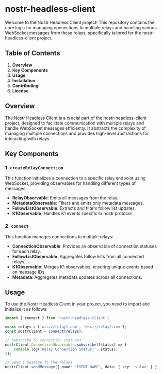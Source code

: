 # nostr-headless-client

Welcome to the Nostr Headless Client project! This repository contains the core logic for managing connections to multiple relays and handling various WebSocket messages from these relays, specifically tailored for the nostr-headless-client project.

## Table of Contents
1. **Overview**
2. **Key Components**
3. **Usage**
4. **Installation**
5. **Contributing**
6. **License**

## Overview
The Nostr Headless Client is a crucial part of the nostr-headless-client project, designed to facilitate communication with multiple relays and handle WebSocket messages efficiently. It abstracts the complexity of managing multiple connections and provides high-level abstractions for interacting with relays.

## Key Components
### 1. `createRelayConnection`
This function initializes a connection to a specific relay endpoint using WebSocket, providing observables for handling different types of messages:
- **RelayObservable**: Emits all messages from the relay.
- **MetadataObservable**: Filters and emits only metadata messages.
- **FollowListObservable**: Extracts and filters follow list updates.
- **K1Observable**: Handles K1 events specific to nostr protocol.

### 2. `connect`
This function manages connections to multiple relays:
- **ConnectionObservable**: Provides an observable of connection statuses for each relay.
- **FollowListObservable**: Aggregates follow lists from all connected relays.
- **K1Observable**: Merges K1 observables, ensuring unique events based on message IDs.
- **Metadata**: Aggregates metadata updates across all connections.

## Usage
To use the Nostr Headless Client in your project, you need to import and initialize it as follows:
```typescript
import { connect } from 'nostr-headless-client';

const relays = ['wss://relay1.com', 'wss://relay2.com'];
const nostrClient = connect(relays);

// Subscribe to connection statuses
nostrClient.ConnectionObservable.subscribe((status) => {
    console.log('Relay Connection Status:', status);
});

// Send a message to the relays
nostrClient.sendMessage({ name: 'EVENT_NAME', data: { key: 'value' } });
```

